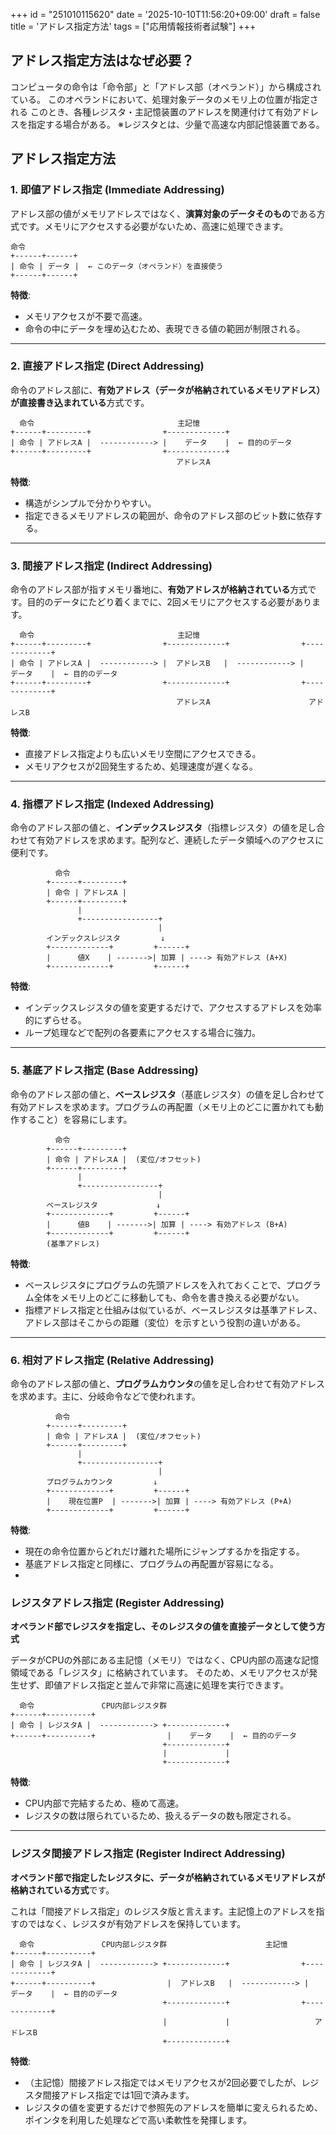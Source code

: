 +++
id = "251010115620"
date = '2025-10-10T11:56:20+09:00'
draft = false
title = 'アドレス指定方法'
tags = ["応用情報技術者試験"]
+++
## アドレス指定方法はなぜ必要？

コンピュータの命令は「命令部」と「アドレス部（オペランド）」から構成されている。
このオペランドにおいて、処理対象データのメモリ上の位置が指定される
このとき、各種レジスタ・主記憶装置のアドレスを関連付けて有効アドレスを指定する場合がある。
※レジスタとは、少量で高速な内部記憶装置である。

## アドレス指定方法

### 1. 即値アドレス指定 (Immediate Addressing)

アドレス部の値がメモリアドレスではなく、**演算対象のデータそのもの**である方式です。メモリにアクセスする必要がないため、高速に処理できます。

```
命令
+------+------+
| 命令 | データ |  ← このデータ（オペランド）を直接使う
+------+------+
```

**特徴**:
*   メモリアクセスが不要で高速。
*   命令の中にデータを埋め込むため、表現できる値の範囲が制限される。

---

### 2. 直接アドレス指定 (Direct Addressing)

命令のアドレス部に、**有効アドレス（データが格納されているメモリアドレス）が直接書き込まれている**方式です。

```
  命令                                主記憶
+------+---------+                +-------------+
| 命令 | アドレスA |  ------------> |    データ    |  ← 目的のデータ
+------+---------+                +-------------+
                                     アドレスA
```

**特徴**:
*   構造がシンプルで分かりやすい。
*   指定できるメモリアドレスの範囲が、命令のアドレス部のビット数に依存する。

---

### 3. 間接アドレス指定 (Indirect Addressing)

命令のアドレス部が指すメモリ番地に、**有効アドレスが格納されている**方式です。目的のデータにたどり着くまでに、2回メモリにアクセスする必要があります。

```
  命令                                主記憶
+------+---------+                +-------------+                +-------------+
| 命令 | アドレスA |  ------------> |  アドレスB   |  ------------> |    データ    |  ← 目的のデータ
+------+---------+                +-------------+                +-------------+
                                     アドレスA                      アドレスB
```

**特徴**:
*   直接アドレス指定よりも広いメモリ空間にアクセスできる。
*   メモリアクセスが2回発生するため、処理速度が遅くなる。

---

### 4. 指標アドレス指定 (Indexed Addressing)

命令のアドレス部の値と、**インデックスレジスタ**（指標レジスタ）の値を足し合わせて有効アドレスを求めます。配列など、連続したデータ領域へのアクセスに便利です。

```
          命令
        +------+---------+
        | 命令 | アドレスA |
        +------+---------+
               |
               +-----------------+
                                 |
        インデックスレジスタ         ↓
        +-------------+         +------+
        |      値X    | ------->| 加算 | ----> 有効アドレス (A+X)
        +-------------+         +------+
```

**特徴**:
*   インデックスレジスタの値を変更するだけで、アクセスするアドレスを効率的にずらせる。
*   ループ処理などで配列の各要素にアクセスする場合に強力。

---

### 5. 基底アドレス指定 (Base Addressing)

命令のアドレス部の値と、**ベースレジスタ**（基底レジスタ）の値を足し合わせて有効アドレスを求めます。プログラムの再配置（メモリ上のどこに置かれても動作すること）を容易にします。

```
          命令
        +------+---------+
        | 命令 | アドレスA |  (変位/オフセット)
        +------+---------+
               |
               +-----------------+
                                 |
        ベースレジスタ             ↓
        +-------------+         +------+
        |      値B    | ------->| 加算 | ----> 有効アドレス (B+A)
        +-------------+         +------+
        (基準アドレス)
```

**特徴**:
*   ベースレジスタにプログラムの先頭アドレスを入れておくことで、プログラム全体をメモリ上のどこに移動しても、命令を書き換える必要がない。
*   指標アドレス指定と仕組みは似ているが、ベースレジスタは基準アドレス、アドレス部はそこからの距離（変位）を示すという役割の違いがある。

---

### 6. 相対アドレス指定 (Relative Addressing)

命令のアドレス部の値と、**プログラムカウンタ**の値を足し合わせて有効アドレスを求めます。主に、分岐命令などで使われます。

```
          命令
        +------+---------+
        | 命令 | アドレスA |  (変位/オフセット)
        +------+---------+
               |
               +-----------------+
                                 |
        プログラムカウンタ         ↓
        +-------------+         +------+
        |    現在位置P  | ------->| 加算 | ----> 有効アドレス (P+A)
        +-------------+         +------+
```

**特徴**:
*   現在の命令位置からどれだけ離れた場所にジャンプするかを指定する。
*   基底アドレス指定と同様に、プログラムの再配置が容易になる。
*   

### レジスタアドレス指定 (Register Addressing)

**オペランド部でレジスタを指定し、そのレジスタの値を直接データとして使う方式**

データがCPUの外部にある主記憶（メモリ）ではなく、CPU内部の高速な記憶領域である「レジスタ」に格納されています。 そのため、メモリアクセスが発生せず、即値アドレス指定と並んで非常に高速に処理を実行できます。

```
  命令               CPU内部レジスタ群
+------+----------+
| 命令 | レジスタA |  ------------> +-------------+
+------+----------+                |    データ    |  ← 目的のデータ
                                  +-------------+
                                  |             |
                                  +-------------+
```

**特徴**:
*   CPU内部で完結するため、極めて高速。
*   レジスタの数は限られているため、扱えるデータの数も限定される。

---

### レジスタ間接アドレス指定 (Register Indirect Addressing)

**オペランド部で指定したレジスタに、データが格納されているメモリアドレスが格納されている方式**です。

これは「間接アドレス指定」のレジスタ版と言えます。主記憶上のアドレスを指すのではなく、レジスタが有効アドレスを保持しています。

```
  命令               CPU内部レジスタ群                      主記憶
+------+----------+
| 命令 | レジスタA |  ------------> +-------------+                +-------------+
+------+----------+                |  アドレスB   |  ------------> |    データ    |  ← 目的のデータ
                                  +-------------+                +-------------+
                                  |             |                   アドレスB
                                  +-------------+
```

**特徴**:
*   （主記憶）間接アドレス指定ではメモリアクセスが2回必要でしたが、レジスタ間接アドレス指定では1回で済みます。
*   レジスタの値を変更するだけで参照先のアドレスを簡単に変えられるため、ポインタを利用した処理などで高い柔軟性を発揮します。